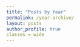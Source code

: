 ```yaml
---
title: "Posts by Year"
permalink: /year-archive/
layout: posts
author_profile: true
classes = wide
---
```

